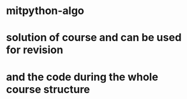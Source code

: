 # mitpython-algo

# solution of course and can be used for revision
# and the code during the whole course structure
